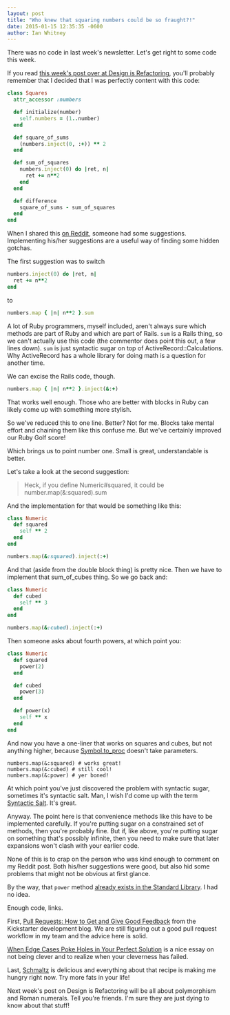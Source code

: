 ```yaml
---
layout: post
title: "Who knew that squaring numbers could be so fraught?!"
date: 2015-01-15 12:35:35 -0600
author: Ian Whitney
---
```


There was no code in last week's newsletter. Let's get right to some code this week.

If you read [this week's post over at Design is Refactoring](http://designisrefactoring.com/2015/01/11/the-why-of-squares/), you'll probably remember that I decided that I was perfectly content with this code:

```ruby
class Squares
  attr_accessor :numbers

  def initialize(number)
    self.numbers = (1..number)
  end

  def square_of_sums
    (numbers.inject(0, :+)) ** 2
  end

  def sum_of_squares
    numbers.inject(0) do |ret, n|
      ret += n**2
    end
  end

  def difference
    square_of_sums - sum_of_squares
  end
end
```

When I shared this [on Reddit](https://www.reddit.com/r/ruby/comments/2s6ddd/the_intention_of_squares_design_is_refactoring/cnmwceg), someone had some suggestions. Implementing his/her suggestions are a useful way of finding some hidden gotchas.

The first suggestion was to switch 

```ruby
numbers.inject(0) do |ret, n|
  ret += n**2
end
```
to

```ruby
numbers.map { |n| n**2 }.sum
```

A lot of Ruby programmers, myself included, aren't always sure which methods are part of Ruby and which are part of Rails. `sum` is a Rails thing, so we can't actually use this code (the commentor does point this out, a few lines down). `sum` is just syntactic sugar on top of ActiveRecord::Calculations. Why ActiveRecord has a whole library for doing math is a question for another time.

We can excise the Rails code, though.

```ruby
numbers.map { |n| n**2 }.inject(&:+)
```

That works well enough. Those who are better with blocks in Ruby can likely come up with something more stylish.

So we've reduced this to one line. Better? Not for me. Blocks take mental effort and chaining them like this confuse me. But we've certainly improved our Ruby Golf score!

Which brings us to point number one. Small is great, understandable is better.

Let's take a look at the second suggestion:

> Heck, if you define Numeric#squared, it could be number.map(&:squared).sum

And the implementation for that would be something like this:


```ruby
class Numeric
  def squared
    self ** 2
  end
end

numbers.map(&:squared).inject(:+)
```

And that (aside from the double block thing) is pretty nice. Then we have to implement that sum_of_cubes thing. So we go back and:

```ruby
class Numeric
  def cubed
    self ** 3
  end
end

numbers.map(&:cubed).inject(:+)
```

Then someone asks about fourth powers, at which point you:

```ruby
class Numeric
  def squared
    power(2)
  end

  def cubed
    power(3)
  end

  def power(x)
    self ** x
  end
end
```

And now you have a one-liner that works on squares and cubes, but not anything higher, because [Symbol.to_proc](http://invisibleblocks.com/2008/03/28/ruby-facets-symbolto_proc-classto_proc/) doesn't take parameters.

```
numbers.map(&:squared) # works great!
numbers.map(&:cubed) # still cool!
numbers.map(&:power) # yer boned!
```

At which point you've just discovered the problem with syntactic sugar, sometimes it's syntactic salt. Man, I wish I'd come up with the term [Syntactic Salt](http://c2.com/cgi/wiki?SyntacticSalt). It's great.

Anyway. The point here is that convenience methods like this have to be implemented carefully. If you're putting sugar on a constrained set of methods, then you're probably fine. But if, like above, you're putting sugar on something that's possibly infinite, then you need to make sure that later expansions won't clash with your earlier code.

None of this is to crap on the person who was kind enough to comment on my Reddit post. Both his/her suggestions were good, but also hid some problems that might not be obvious at first glance.

By the way, that `power` method [already exists in the Standard Library](http://ruby-doc.org/stdlib-2.2.0/libdoc/bigdecimal/rdoc/BigDecimal.html#method-i-power). I had no idea.

Enough code, links.

First, [Pull Requests: How to Get and Give Good Feedback](https://www.kickstarter.com/backing-and-hacking/pull-requests-how-to-get-and-give-good-feedback) from the Kickstarter development blog. We are still figuring out a good pull request workflow in my team and the advice here is solid.

[When Edge Cases Poke Holes in Your Perfect Solution](http://www.justinweiss.com/blog/2015/01/13/when-edge-cases-poke-holes-in-your-perfect-solution/) is a nice essay on not being clever and to realize when your cleverness has failed.

Last, [Schmaltz](http://cooking.nytimes.com/recipes/1017056-schmaltz-roasted-brussels-sprouts) is delicious and everything about that recipe is making me hungry right now. Try more fats in your life!

Next week's post on Design is Refactoring will be all about polymorphism and Roman numerals. Tell you're friends. I'm sure they are just dying to know about that stuff!
